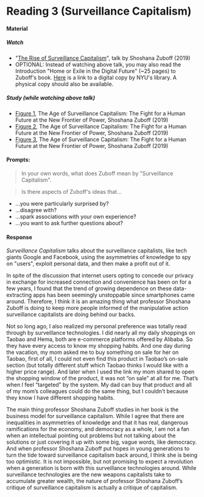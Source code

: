 # Reading 3 (Surveillance Capitalism)

#### Material
##### Watch
- "[The Rise of Surveillance Capitalism](https://www.youtube.com/watch?v=2s4Y-uZG5zk)", talk by Shoshana Zuboff (2019)
- OPTIONAL: Instead of watching above talk, you may also read the Introduction "Home or Exile in the Digital Future" (~25 pages) to Zuboff's book. [Here](http://proxy.library.nyu.edu/login?url=http://search.ebscohost.com/login.aspx?direct=true&db=nlebk&AN=1490460&site=ehost-live&ebv=EK&ppid=Page-__-13) is a link to a digital copy by NYU's library. A physical copy should also be available. 

##### Study (while watching above talk)
- [Figure 1](https://drive.google.com/file/d/14GuS-Jt-0do2ISc2kW16Br7-_3IkLJg5/view?usp=sharing), The Age of Surveillance Capitalism: The Fight for a Human Future at the New Frontier of Power, Shoshana Zuboff (2019)
- [Figure 2](https://drive.google.com/file/d/1JyxfJKB_6KrDBZ1Bdf0NFuOSUvHqeiIc/view?usp=sharing), The Age of Surveillance Capitalism: The Fight for a Human Future at the New Frontier of Power, Shoshana Zuboff (2019)
- [Figure 3](https://drive.google.com/file/d/1a-N_sZDBcS8EC1W2X1awNFyKjv_Z4kcE/view?usp=sharing), The Age of Surveillance Capitalism: The Fight for a Human Future at the New Frontier of Power, Shoshana Zuboff (2019)

#### Prompts:
>In your own words, what does Zuboff mean by "Surveillance Capitalism".

>Is there aspects of Zuboff's ideas that...
  - ...you were particularly surprised by?
  - ...disagree with?
  - ...spark associations with your own experience?
  - ...you want to ask further questions about?

#### Response
*Surveillance Capitalism* talks about the surveillance capitalists, like tech giants Google and Facebook, using the asymmetries of knowledge to spy on "users", exploit personal data, and then make a profit out of it. 

In spite of the discussion that internet users opting to concede our privacy in exchange for increased connection and convenience has been on for a few years, I found that the trend of growing dependence on these data-extracting apps has been seemingly unstoppable since smartphones came around. Therefore, I think it is an amazing thing what professor Shoshana Zuboff is doing to keep more people informed of the manipulative action surveillance capitalists are doing behind our backs. 

Not so long ago, I also realized my personal preference was totally read through by surveillance technologies. I did nearly all my daily shoppings on Taobao and Hema, both are e-commerce platforms offered by Alibaba. So they have every access to know my shopping habits. And one day during the vacation, my mom asked me to buy something on sale for her on Taobao, first of all, I could not even find this product in Taobao’s on-sale section (but totally different stuff which Taobao thinks I would like with a higher price range). And later when I used the link my mom shared to open the shopping window of the product, it was not “on sale” at all for me. That’s when I feel “targeted” by the system. My dad can buy that product and all of my mom’s colleagues could do the same thing, but I couldn’t because they know I have different shopping habits.

The main thing professor Shoshana Zuboff studies in her book is the business model for surveillance capitalism. While I agree that there are inequalities in asymmetries of knowledge and that it has real, dangerous ramifications for the economy, and democracy as a whole, I am not a fan when an intellectual pointing out problems but not talking about the solutions or just covering it up with some big, vague words, like democracy. And when professor Shoshana Zuboff put hopes in young generations to turn the tide toward surveillance capitalism back around, I think she is being too optimistic. It is not impossible, but not promising to expect a revolution when a generation is born with this surveillance technologies around. While surveillance technologies are the new weapons capitalists take to accumulate greater wealth, the nature of professor Shoshana Zuboff’s critique of surveillance capitalism is actually a critique of capitalism.


